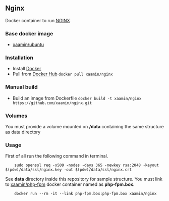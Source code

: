 ## Nginx
Docker container to run [NGINX](http://nginx.org/)

### Base docker image
* [xaamin/ubuntu](https://registry.hub.docker.com/r/xaamin/ubuntu)

### Installation
* Install [Docker](https://www.docker.com)
* Pull from [Docker Hub](https://hub.docker.com/r/xaamin/nginx) `docker pull xaamin/nginx`

### Manual build
* Build an image from Dockerfile `docker build -t xaamin/nginx https://github.com/xaamin/nginx.git`

### Volumes
You must provide a volume mounted on **/data** containing the same structure as data directory

### Usage
First of all run the following command in terminal.
```
	sudo openssl req -x509 -nodes -days 365 -newkey rsa:2048 -keyout $(pdw)/data/ssl/nginx.key -out $(pdw)/data/ssl/nginx.crt
```

See **data** directory inside this repository for sample structure. You must link to [xaamin/php-fpm](xaamin/php-fpm) docker container named as **php-fpm.box**.
```	
	docker run --rm -it --link php-fpm.box:php-fpm.box xaamin/nginx
```